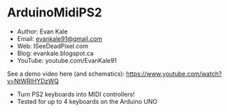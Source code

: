 # ArduinoMidiPS2
- Author: Evan Kale
- Email: evankale91@gmail.com
- Web: ISeeDeadPixel.com
- Blog: evankale.blogspot.ca
- YouTube: youtube.com/EvanKale91

See a demo video here (and schematics):
https://www.youtube.com/watch?v=NtWRIHYDzWQ

- Turn PS2 keyboards into MIDI controllers!
- Tested for up to 4 keyboards on the Arduino UNO
